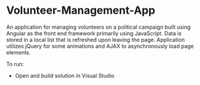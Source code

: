 # Volunteer-Management-App
An application for managing volunteers on a political campaign built using Angular as the front end framework primarily using JavaScript. Data is stored in a local list that is refreshed upon leaving the page. Application utilizes jQuery for some animations and AJAX to asynchronously load page elements.  

To run:
- Open and build solution in Visual Studio
